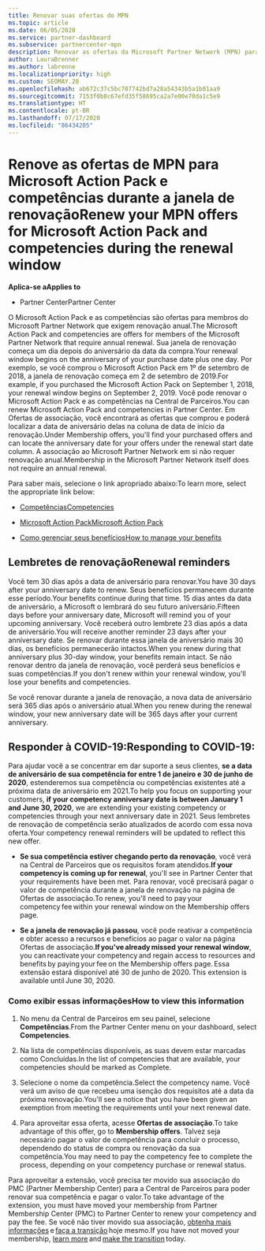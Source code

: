 ```yaml
---
title: Renovar suas ofertas do MPN
ms.topic: article
ms.date: 06/05/2020
ms.service: partner-dashboard
ms.subservice: partnercenter-mpn
description: Renovar as ofertas da Microsoft Partner Network (MPN) para Microsoft Action Pack e competências - a janela de renovação começa no aniversário da data da compra mais um dia.
author: LauraBrenner
ms.author: labrenne
ms.localizationpriority: high
ms.custom: SEOMAY.20
ms.openlocfilehash: ab672c37c5bc707742bd7a28a54343b5a1b01aa9
ms.sourcegitcommit: 7153f0b8c67efd35f58695ca2a7e00e70da1c5e9
ms.translationtype: HT
ms.contentlocale: pt-BR
ms.lasthandoff: 07/17/2020
ms.locfileid: "86434205"
---
```

# <a name="renew-your-mpn-offers-for-microsoft-action-pack-and-competencies-during-the-renewal-window"></a><span data-ttu-id="2830d-103">Renove as ofertas de MPN para Microsoft Action Pack e competências durante a janela de renovação</span><span class="sxs-lookup"><span data-stu-id="2830d-103">Renew your MPN offers for Microsoft Action Pack and competencies during the renewal window</span></span>

<span data-ttu-id="2830d-104">**Aplica-se a**</span><span class="sxs-lookup"><span data-stu-id="2830d-104">**Applies to**</span></span>

- <span data-ttu-id="2830d-105">Partner Center</span><span class="sxs-lookup"><span data-stu-id="2830d-105">Partner Center</span></span>

<span data-ttu-id="2830d-106">O Microsoft Action Pack e as competências são ofertas para membros do Microsoft Partner Network que exigem renovação anual.</span><span class="sxs-lookup"><span data-stu-id="2830d-106">The Microsoft Action Pack and competencies are offers for members of the Microsoft Partner Network that require annual renewal.</span></span> <span data-ttu-id="2830d-107">Sua janela de renovação começa um dia depois do aniversário da data da compra.</span><span class="sxs-lookup"><span data-stu-id="2830d-107">Your renewal window begins on the anniversary of your purchase date plus one day.</span></span> <span data-ttu-id="2830d-108">Por exemplo, se você comprou o Microsoft Action Pack em 1º de setembro de 2018, a janela de renovação começa em 2 de setembro de 2019.</span><span class="sxs-lookup"><span data-stu-id="2830d-108">For example, if you purchased the Microsoft Action Pack on September 1, 2018, your renewal window begins on September 2, 2019.</span></span> <span data-ttu-id="2830d-109">Você pode renovar o Microsoft Action Pack e as competências na Central de Parceiros.</span><span class="sxs-lookup"><span data-stu-id="2830d-109">You can renew Microsoft Action Pack and competencies in Partner Center.</span></span> <span data-ttu-id="2830d-110">Em Ofertas de associação, você encontrará as ofertas que comprou e poderá localizar a data de aniversário delas na coluna de data de início da renovação.</span><span class="sxs-lookup"><span data-stu-id="2830d-110">Under Membership offers, you'll find your purchased offers and can locate the anniversary date for your offers under the renewal start date column.</span></span> <span data-ttu-id="2830d-111">A associação ao Microsoft Partner Network em si não requer renovação anual.</span><span class="sxs-lookup"><span data-stu-id="2830d-111">Membership in the Microsoft Partner Network itself does not require an annual renewal.</span></span> 

<span data-ttu-id="2830d-112">Para saber mais, selecione o link apropriado abaixo:</span><span class="sxs-lookup"><span data-stu-id="2830d-112">To learn more, select the appropriate link below:</span></span> 

- [<span data-ttu-id="2830d-113">Competências</span><span class="sxs-lookup"><span data-stu-id="2830d-113">Competencies</span></span>](learn-about-competencies.md)

- [<span data-ttu-id="2830d-114">Microsoft Action Pack</span><span class="sxs-lookup"><span data-stu-id="2830d-114">Microsoft Action Pack</span></span>](mpn-get-action-pack.md)

- [<span data-ttu-id="2830d-115">Como gerenciar seus benefícios</span><span class="sxs-lookup"><span data-stu-id="2830d-115">How to manage your benefits</span></span>](manage-your-partner-network-benefits.md)

## <a name="renewal-reminders"></a><span data-ttu-id="2830d-116">Lembretes de renovação</span><span class="sxs-lookup"><span data-stu-id="2830d-116">Renewal reminders</span></span> 

<span data-ttu-id="2830d-117">Você tem 30 dias após a data de aniversário para renovar.</span><span class="sxs-lookup"><span data-stu-id="2830d-117">You have 30 days after your anniversary date to renew.</span></span> <span data-ttu-id="2830d-118">Seus benefícios permanecem durante esse período.</span><span class="sxs-lookup"><span data-stu-id="2830d-118">Your benefits continue during that time.</span></span> <span data-ttu-id="2830d-119">15 dias antes da data de aniversário, a Microsoft o lembrará do seu futuro aniversário.</span><span class="sxs-lookup"><span data-stu-id="2830d-119">Fifteen days before your anniversary date, Microsoft will remind you of your upcoming anniversary.</span></span> <span data-ttu-id="2830d-120">Você receberá outro lembrete 23 dias após a data de aniversário.</span><span class="sxs-lookup"><span data-stu-id="2830d-120">You will receive another reminder 23 days after your anniversary date.</span></span> <span data-ttu-id="2830d-121">Se renovar durante essa janela de aniversário mais 30 dias, os benefícios permanecerão intactos.</span><span class="sxs-lookup"><span data-stu-id="2830d-121">When you renew during that anniversary plus 30-day window, your benefits remain intact.</span></span> <span data-ttu-id="2830d-122">Se não renovar dentro da janela de renovação, você perderá seus benefícios e suas competências.</span><span class="sxs-lookup"><span data-stu-id="2830d-122">If you don't renew within your renewal window, you'll lose your benefits and competencies.</span></span>

<span data-ttu-id="2830d-123">Se você renovar durante a janela de renovação, a nova data de aniversário será 365 dias após o aniversário atual.</span><span class="sxs-lookup"><span data-stu-id="2830d-123">When you renew during the renewal window, your new anniversary date will be 365 days after your current anniversary.</span></span>

## <a name="responding-to-covid-19"></a><span data-ttu-id="2830d-124">Responder à COVID-19:</span><span class="sxs-lookup"><span data-stu-id="2830d-124">Responding to COVID-19:</span></span>

<span data-ttu-id="2830d-125">Para ajudar você a se concentrar em dar suporte a seus clientes, **se a data de aniversário de sua competência for entre 1 de janeiro e 30 de junho de 2020**, estenderemos sua competência ou competências existentes até a próxima data de aniversário em 2021.</span><span class="sxs-lookup"><span data-stu-id="2830d-125">To help you focus on supporting your customers, **if your competency anniversary date is between January 1 and June 30, 2020**, we are extending your existing competency or competencies through your next anniversary date in 2021.</span></span> <span data-ttu-id="2830d-126">Seus lembretes de renovação de competência serão atualizados de acordo com essa nova oferta.</span><span class="sxs-lookup"><span data-stu-id="2830d-126">Your competency renewal reminders will be updated to reflect this new offer.</span></span> 

- <span data-ttu-id="2830d-127">**Se sua competência estiver chegando perto da renovação**, você verá na Central de Parceiros que os requisitos foram atendidos.</span><span class="sxs-lookup"><span data-stu-id="2830d-127">**If your competency is coming up for renewal**, you'll see in Partner Center that your requirements have been met.</span></span> <span data-ttu-id="2830d-128">Para renovar, você precisará pagar o valor de competência durante a janela de renovação na página de Ofertas de associação.</span><span class="sxs-lookup"><span data-stu-id="2830d-128">To renew, you'll need to pay your competency fee within your renewal window on the Membership offers page.</span></span> 

- <span data-ttu-id="2830d-129">**Se a janela de renovação já passou**, você pode reativar a competência e obter acesso a recursos e benefícios ao pagar o valor na página Ofertas de associação.</span><span class="sxs-lookup"><span data-stu-id="2830d-129">**If you've already missed your renewal window**, you can reactivate your competency and regain access to resources and benefits by paying your fee on the Membership offers page.</span></span><span data-ttu-id="2830d-130"> Essa extensão estará disponível até 30 de junho de 2020.</span><span class="sxs-lookup"><span data-stu-id="2830d-130"> This extension is available until June 30, 2020.</span></span>   

### <a name="how-to-view-this-information"></a><span data-ttu-id="2830d-131">Como exibir essas informações</span><span class="sxs-lookup"><span data-stu-id="2830d-131">How to view this information</span></span>

1. <span data-ttu-id="2830d-132">No menu da Central de Parceiros em seu painel, selecione **Competências**.</span><span class="sxs-lookup"><span data-stu-id="2830d-132">From the Partner Center menu on your dashboard, select **Competencies**.</span></span>  

2. <span data-ttu-id="2830d-133">Na lista de competências disponíveis, as suas devem estar marcadas como Concluídas.</span><span class="sxs-lookup"><span data-stu-id="2830d-133">In the list of competencies that are available, your competencies should be marked as Complete.</span></span>  

3. <span data-ttu-id="2830d-134">Selecione o nome da competência.</span><span class="sxs-lookup"><span data-stu-id="2830d-134">Select the competency name.</span></span> <span data-ttu-id="2830d-135">Você verá um aviso de que recebeu uma isenção dos requisitos até a data da próxima renovação.</span><span class="sxs-lookup"><span data-stu-id="2830d-135">You'll see a notice that you have been given an exemption from meeting the requirements until your next renewal date.</span></span>   

4. <span data-ttu-id="2830d-136">Para aproveitar essa oferta, acesse **Ofertas de associação**.</span><span class="sxs-lookup"><span data-stu-id="2830d-136">To take advantage of this offer, go to **Membership offers**.</span></span> <span data-ttu-id="2830d-137">Talvez seja necessário pagar o valor de competência para concluir o processo, dependendo do status de compra ou renovação da sua competência.</span><span class="sxs-lookup"><span data-stu-id="2830d-137">You may need to pay the competency fee to complete the process, depending on your competency purchase or renewal status.</span></span> 

<span data-ttu-id="2830d-138">Para aproveitar a extensão, você precisa ter movido sua associação do PMC (Partner Membership Center) para a Central de Parceiros para poder renovar sua competência e pagar o valor.</span><span class="sxs-lookup"><span data-stu-id="2830d-138">To take advantage of the extension, you must have moved your membership from Partner Membership Center (PMC) to Partner Center to renew your competency and pay the fee.</span></span> <span data-ttu-id="2830d-139">Se você não tiver movido sua associação, [obtenha mais informações](prepare-pmc-pc-migration.md) e [faça a transição](https://partners.microsoft.com/partnerprogram/Welcome.aspx) hoje mesmo.</span><span class="sxs-lookup"><span data-stu-id="2830d-139">If you have not moved your membership, [learn more](prepare-pmc-pc-migration.md) and [make the transition](https://partners.microsoft.com/partnerprogram/Welcome.aspx) today.</span></span>  
